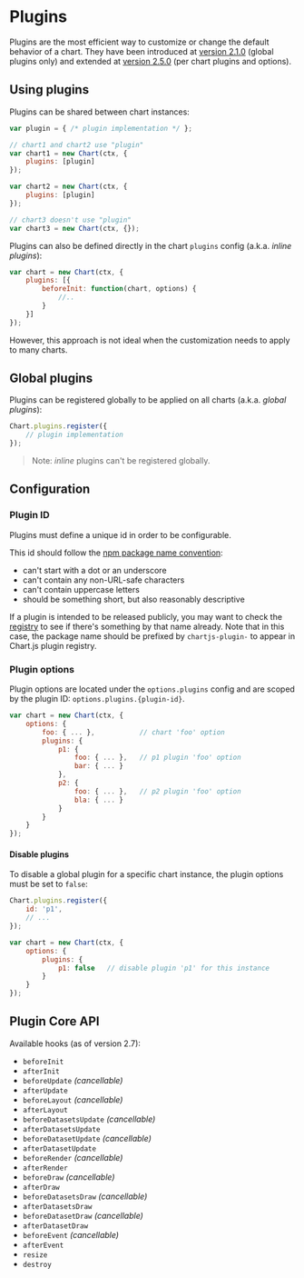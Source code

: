 # Plugins

Plugins are the most efficient way to customize or change the default behavior of a chart. They have been introduced at [version 2.1.0](https://github.com/chartjs/Chart.js/releases/tag/2.1.0) (global plugins only) and extended at [version 2.5.0](https://github.com/chartjs/Chart.js/releases/tag/v2.5.0) (per chart plugins and options).

## Using plugins

Plugins can be shared between chart instances:

```javascript
var plugin = { /* plugin implementation */ };

// chart1 and chart2 use "plugin"
var chart1 = new Chart(ctx, {
    plugins: [plugin]
});

var chart2 = new Chart(ctx, {
    plugins: [plugin]
});

// chart3 doesn't use "plugin"
var chart3 = new Chart(ctx, {});
```

Plugins can also be defined directly in the chart `plugins` config (a.k.a. *inline plugins*):

```javascript
var chart = new Chart(ctx, {
    plugins: [{
        beforeInit: function(chart, options) {
            //..
        }
    }]
});
```

However, this approach is not ideal when the customization needs to apply to many charts.

## Global plugins

Plugins can be registered globally to be applied on all charts (a.k.a. *global plugins*):

```javascript
Chart.plugins.register({
    // plugin implementation
});
```

> Note: *inline* plugins can't be registered globally.

## Configuration

### Plugin ID

Plugins must define a unique id in order to be configurable.

This id should follow the [npm package name convention](https://docs.npmjs.com/files/package.json#name):

- can't start with a dot or an underscore
- can't contain any non-URL-safe characters
- can't contain uppercase letters
- should be something short, but also reasonably descriptive

If a plugin is intended to be released publicly, you may want to check the [registry](https://www.npmjs.com/search?q=chartjs-plugin-) to see if there's something by that name already. Note that in this case, the package name should be prefixed by `chartjs-plugin-` to appear in Chart.js plugin registry.

### Plugin options

Plugin options are located under the `options.plugins` config and are scoped by the plugin ID: `options.plugins.{plugin-id}`.

```javascript
var chart = new Chart(ctx, {
    options: {
        foo: { ... },           // chart 'foo' option
        plugins: {
            p1: {
                foo: { ... },   // p1 plugin 'foo' option
                bar: { ... }
            },
            p2: {
                foo: { ... },   // p2 plugin 'foo' option
                bla: { ... }
            }
        }
    }
});
```

#### Disable plugins

To disable a global plugin for a specific chart instance, the plugin options must be set to `false`:

```javascript
Chart.plugins.register({
    id: 'p1',
    // ...
});

var chart = new Chart(ctx, {
    options: {
        plugins: {
            p1: false   // disable plugin 'p1' for this instance
        }
    }
});
```

## Plugin Core API

Available hooks (as of version 2.7):

* `beforeInit`
* `afterInit`
* `beforeUpdate` *(cancellable)*
* `afterUpdate`
* `beforeLayout` *(cancellable)*
* `afterLayout`
* `beforeDatasetsUpdate` *(cancellable)*
* `afterDatasetsUpdate`
* `beforeDatasetUpdate` *(cancellable)*
* `afterDatasetUpdate`
* `beforeRender` *(cancellable)*
* `afterRender`
* `beforeDraw` *(cancellable)*
* `afterDraw`
* `beforeDatasetsDraw` *(cancellable)*
* `afterDatasetsDraw`
* `beforeDatasetDraw` *(cancellable)*
* `afterDatasetDraw`
* `beforeEvent` *(cancellable)*
* `afterEvent`
* `resize`
* `destroy`
